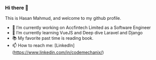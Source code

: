 ### Hi there 👋


This is Hasan Mahmud, and welcome to my github profile.

- 🔭 I’m currently working on Accfintech Limited as a Software Engineer
- 🌱 I’m currently learning VueJS and Deep dive Laravel and Django
- 📚 My favorite past time is reading book.
- 📫 How to reach me: [LinkedIn] (https://www.linkedin.com/in/codemechanix/)

<!--
- 👯 I’m looking to collaborate on ...
- 🤔 I’m looking for help with ...
- 💬 Ask me about ...
- 😄 Pronouns: ...
- ⚡ Fun fact: ...
-->
